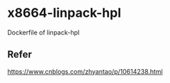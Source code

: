 # x8664-linpack-hpl
Dockerfile of linpack-hpl
## Refer
https://www.cnblogs.com/zhyantao/p/10614238.html
